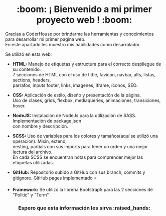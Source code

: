 <h1 align="center">:boom: ¡ Bienvenido a mi primer proyecto web ! :boom: </h1>

Gracias a CoderHouse por brindarme las herramientas y conocimientos para desarrollar mi primer pagina web. <br>
En este apartado les muestro mis habilidades como desarrolador.

Se utilizó en esta web:

* <strong>HTML:</strong> Manejo de etiquetas y estructura para el correcto despliegue de su contenido. <br>
               7 secciones de HTML con el uso de tittle, favicon, navbar, alts, listas, sections, headers,<br>
               parrafos, inputs footer, links, imagenes, iframe, íconos, SEO.
               
* <strong>CSS:</strong> Aplicación de estilo, diseño y presentación de la página. <br>
              Uso de clases, grids, flexbox, mediaqueries, animaciones, transiciones, hover.
              
* <strong>NodeJS:</strong> Instalación de NodeJs para la utilización de SASS. Implementación de package.json <br>
                 con nombre y descripción.
                 
* <strong>SCSS:</strong> Uso de variables para los colores y tamaños(aquí se utilizó una operación). Mixin, extend, <br>
               nesting, partials con sus imports para tener un orden y una mejor lectura del archivo.<br> En cada SCSS
               se encuentran notas para comprender mejor las etiquetas utilizadas.
               
* <strong>GitHub:</strong> Repositorio subido a GitHub con sus branch, commits y gitignore. GitHub pages implementado :star:

* <strong>Framework:</strong> Se utilizó la libreria Bootstrap5 para las 2 secciones de "Politic" y "Term"

<h3 align="center"> Espero que esta información les sirva :raised_hands: </h6> 
